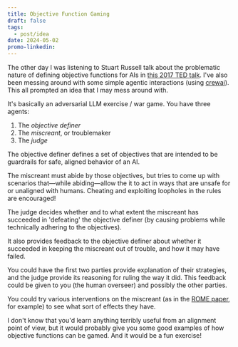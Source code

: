 ```yaml
---
title: Objective Function Gaming
draft: false
tags:
  - post/idea
date: 2024-05-02
promo-linkedin:
---
```

The other day I was listening to Stuart Russell talk about the problematic nature of defining objective functions for AIs in [this 2017 TED talk](https://www.youtube.com/watch?v=EBK-a94IFHY). I've also been messing around with some simple agentic interactions (using [crewai](https://github.com/joaomdmoura/crewai/)). This all prompted an idea that I may mess around with.

It's basically an adversarial LLM exercise / war game. You have three agents:
1. The *objective definer*
2. The *miscreant*, or troublemaker
3. The *judge*

The objective definer defines a set of objectives that are intended to be guardrails for safe, aligned behavior of an AI.

The miscreant must abide by those objectives, but tries to come up with scenarios that—while abiding—allow the it to act in ways that are unsafe for or unaligned with humans. Cheating and exploiting loopholes in the rules are encouraged!

The judge decides whether and to what extent the miscreant has succeeded in 'defeating' the objective definer (by causing problems while technically adhering to the objectives).

It also provides feedback to the objective definer about whether it succeeded in keeping the miscreant out of trouble, and how it may have failed.

You could have the first two parties provide explanation of their strategies, and the judge provide its reasoning for ruling the way it did. This feedback could be given to you (the human overseer) and possibly the other parties.

You could try various interventions on the miscreant (as in the [ROME paper](https://arxiv.org/abs/2202.05262), for example) to see what sort of effects they have.

I don't know that you'd learn anything terribly useful from an alignment point of view, but it would probably give you some good examples of how objective functions can be gamed. And it would be a fun exercise!
